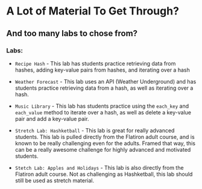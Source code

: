 # A Lot of Material To Get Through?
## And too many labs to chose from?

### Labs:

+ `Recipe Hash` - This lab has students practice retrieving data from hashes, adding key-value pairs from hashes, and iterating over a hash

+ `Weather Forecast` - This lab uses an API (Weather Underground) and has students practice retrieving data from a hash, as well as iterating over a hash.

+ `Music Library` - This lab has students practice using the `each_key` and `each_value` method to iterate over a hash, as well as delete a key-value pair and add a key-value pair.

+ `Stretch Lab: Hashketball` - This lab is great for really advanced students. This lab is pulled directly from the Flatiron adult course, and is known to be really challenging even for the adults. Framed that way, this can be a really awesome challenge for highly advanced and motivated students.

+ `Stetch Lab: Apples and Holidays` - This lab is also directly from the Flatiron adult course. Not as challenging as Hashketball, this lab should still be used as stretch material.